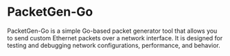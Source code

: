# PacketGen-Go
PacketGen-Go is a simple Go-based packet generator tool that allows you to send custom Ethernet packets over a network interface. It is designed for testing and debugging network configurations, performance, and behavior.
